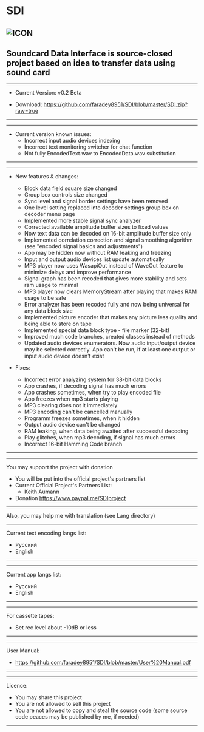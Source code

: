 # SDI 
![ICON](https://i112.fastpic.ru/big/2020/0527/15/8ee92ed9e628774e94b9de0538401315.png)
-----------------------------
Soundcard Data Interface is source-closed project based on idea to transfer data using sound card
-----------------------------

-----------------------------
* Current Version: v0.2 Beta
- Download: https://github.com/faradey8951/SDI/blob/master/SDI.zip?raw=true
-----------------------------

-----------------------------
* Current version known issues:
    - Incorrect input audio devices indexing
    - Incorrect text monitoring switcher for chat function
    - Not fully EncodedText.wav to EncodedData.wav substitution
-----------------------------
-----------------------------
* New features & changes:
  - Block data field square size changed
  - Group box controls size changed
  - Sync level and signal border settings have been removed
  - One level setting replaced into decoder settings group box on decoder menu page
  - Implemented more stable signal sync analyzer
  - Corrected available amplitude buffer sizes to fixed values
  - Now text data can be decoded on 16-bit amplitude buffer size only
  - Implemented correlation correction and signal smoothing algorithm (see "encoded signal basics and adjustments")
  - App may be hidden now without RAM leaking and freezing
  - Input and output audio devices list update automatically
  - MP3 player now uses WasapiOut instead of WaveOut feature to minimize delays and improve performance
  - Signal graph has been recoded that gives more stability and sets ram usage to minimal 
  - MP3 player now clears MemoryStream after playing that makes RAM usage to be safe
  - Error analyzer has been recoded fully and now being universal for any data block size
  - Implemented picture encoder that makes any picture less quality and being able to store on tape
  - Implemented special data block type - file marker (32-bit)
  - Improved much code branches, created classes instead of methods
  - Updated audio devices enumerators. Now audio input/output device may be selected correctly. App can't be run, if at least one output or input audio device doesn't exist

* Fixes:
  - Incorrect error analyzing system for 38-bit data blocks
  - App crashes, if decoding signal has much errors
  - App crashes sometimes, when try to play encoded file
  - App freezes when mp3 starts playing
  - MP3 clearing does not it immediately
  - MP3 encoding can't be cancelled manually
  - Programm freezes sometimes, when it hidden
  - Output audio device can't be changed
  - RAM leaking, when data being awaited after successful decoding
  - Play glitches, when mp3 decoding, if signal has much errors
  - Incorrect 16-bit Hamming Code branch
-----------------------------

-----------------------------
You may support the project with donation
- You will be put into the official project's partners list
- Current Official Project's Partners List:
  * Keith Aumann
- Donation https://www.paypal.me/SDIproject
-----------------------------

Also, you may help me with translation (see Lang directory)

-----------------------------
Current text encoding langs list:
- Русский
- English
-----------------------------

-----------------------------
Current app langs list:
- Русский
- English
-----------------------------

-----------------------------
For cassette tapes:
- Set rec level about -10dB or less
-----------------------------

-----------------------------
User Manual:
- https://github.com/faradey8951/SDI/blob/master/User%20Manual.pdf
-----------------------------

-----------------------------
Licence:
- You may share this project
- You are not allowed to sell this project
- You are not allowed to copy and steal the source code (some source code peaces may be published by me, if needed)
-----------------------------

